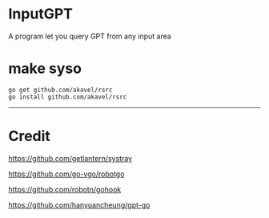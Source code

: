 # InputGPT 
A program let you query GPT from any input area


# make syso
```
go get github.com/akavel/rsrc
go install github.com/akavel/rsrc
```


---
# Credit

https://github.com/getlantern/systray

https://github.com/go-vgo/robotgo

https://github.com/robotn/gohook

https://github.com/hanyuancheung/gpt-go
